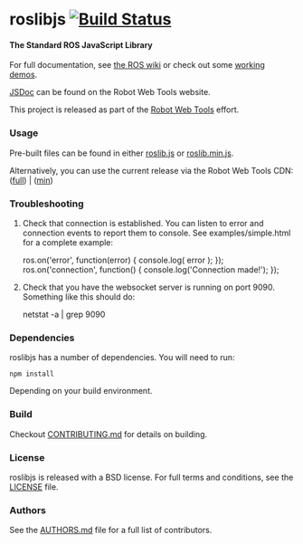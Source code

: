 roslibjs [![Build Status](https://api.travis-ci.org/RobotWebTools/roslibjs.png)](https://travis-ci.org/RobotWebTools/roslibjs)
========

#### The Standard ROS JavaScript Library
For full documentation, see [the ROS wiki](http://wiki.ros.org/roslibjs) or check out some [working demos](http://robotwebtools.org/demos.html).

[JSDoc](http://robotwebtools.org/jsdoc/roslibjs/current/) can be found on the Robot Web Tools website.

This project is released as part of the [Robot Web Tools](http://robotwebtools.org/) effort.

### Usage
Pre-built files can be found in either [roslib.js](build/roslib.js) or [roslib.min.js](build/roslib.min.js).

Alternatively, you can use the current release via the Robot Web Tools CDN: ([full](https://static.robotwebtools.org/roslibjs/current/roslib.js)) | ([min](https://static.robotwebtools.org/roslibjs/current/roslib.min.js))

### Troubleshooting

1. Check that connection is established. You can listen to error and
   connection events to report them to console. See
   examples/simple.html for a complete example:

    ros.on('error', function(error) { console.log( error ); });
    ros.on('connection', function() { console.log('Connection made!'); });

1. Check that you have the websocket server is running on
   port 9090. Something like this should do:

    netstat -a | grep 9090

### Dependencies

roslibjs has a number of dependencies. You will need to run:

`npm install`

Depending on your build environment.

### Build
Checkout [CONTRIBUTING.md](CONTRIBUTING.md) for details on building.

### License
roslibjs is released with a BSD license. For full terms and conditions, see the [LICENSE](LICENSE) file.

### Authors
See the [AUTHORS.md](AUTHORS.md) file for a full list of contributors.
